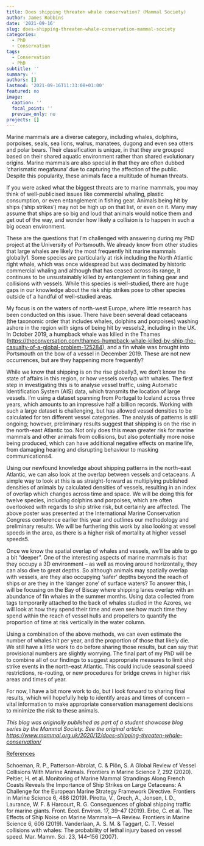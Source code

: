 ```yaml
---
title: Does shipping threaten whale conservation? (Mammal Society)
author: James Robbins
date: '2021-09-16'
slug: does-shipping-threaten-whale-conservation-mammal-society
categories:
  - PhD
  - Conservation
tags:
  - Conservation
  - PhD
subtitle: ''
summary: ''
authors: []
lastmod: '2021-09-16T11:33:08+01:00'
featured: no
image:
  caption: ''
  focal_point: ''
  preview_only: no
projects: []
---
```

Marine mammals are a diverse category, including whales, dolphins, porpoises, seals, sea lions, walrus, manatees, dugong and even sea otters and polar bears. Their classification is unique, in that they are grouped based on their shared aquatic environment rather than shared evolutionary origins. Marine mammals are also special in that they are often dubbed ‘charismatic megafauna’ due to capturing the affection of the public. Despite this popularity, these animals face a multitude of human threats.

If you were asked what the biggest threats are to marine mammals, you may think of well-publicised issues like commercial whaling, plastic consumption, or even entanglement in fishing gear. Animals being hit by ships (‘ship strikes’) may not be high up on that list, or even on it. Many may assume that ships are so big and loud that animals would notice them and get out of the way, and wonder how likely a collision is to happen in such a big ocean environment.

These are the questions that I’m challenged with answering during my PhD project at the University of Portsmouth. We already know from other studies that large whales are likely the most frequently hit marine mammals globally1. Some species are particularly at risk including the North Atlantic right whale, which was once widespread but was decimated by historic commercial whaling and although that has ceased across its range, it continues to be unsustainably killed by entanglement in fishing gear and collisions with vessels. While this species is well-studied, there are huge gaps in our knowledge about the risk ship strikes pose to other species outside of a handful of well-studied areas.

My focus is on the waters of north-west Europe, where little research has been conducted on this issue. There have been several dead cetaceans (the taxonomic order that includes whales, dolphins and porpoises) washing ashore in the region with signs of being hit by vessels2, including in the UK. In October 2019, a humpback whale was killed in the Thames (https://theconversation.com/thames-humpback-whale-killed-by-ship-the-casualty-of-a-global-problem-125284), and a fin whale was brought into Portsmouth on the bow of a vessel in December 2019. These are not new occurrences, but are they happening more frequently?

While we know that shipping is on the rise globally3, we don’t know the state of affairs in this region, or how vessels overlap with whales. The first step in investigating this is to analyse vessel traffic, using Automatic Identification System (AIS) data, which transmits the location of large vessels. I’m using a dataset spanning from Portugal to Iceland across three years, which amounts to an impressive half a billion records. Working with such a large dataset is challenging, but has allowed vessel densities to be calculated for ten different vessel categories. The analysis of patterns is still ongoing; however, preliminary results suggest that shipping is on the rise in the north-east Atlantic too. Not only does this mean greater risk for marine mammals and other animals from collisions, but also potentially more noise being produced, which can have additional negative effects on marine life, from damaging hearing and disrupting behaviour to masking communications4.

Using our newfound knowledge about shipping patterns in the north-east Atlantic, we can also look at the overlap between vessels and cetaceans. A simple way to look at this is as straight-forward as multiplying published densities of animals by calculated densities of vessels, resulting in an index of overlap which changes across time and space. We will be doing this for twelve species, including dolphins and porpoises, which are often overlooked with regards to ship strike risk, but certainly are affected. The above poster was presented at the International Marine Conservation Congress conference earlier this year and outlines our methodology and preliminary results. We will be furthering this work by also looking at vessel speeds in the area, as there is a higher risk of mortality at higher vessel speeds5. 

Once we know the spatial overlap of whales and vessels, we’ll be able to go a bit “deeper”. One of the interesting aspects of marine mammals is that they occupy a 3D environment – as well as moving around horizontally, they can also dive to great depths. So although animals may spatially overlap with vessels, are they also occupying ‘safer’ depths beyond the reach of ships or are they in the ‘danger zone’ of surface waters? To answer this, I will be focusing on the Bay of Biscay where shipping lanes overlap with an abundance of fin whales in the summer months. Using data collected from tags temporarily attached to the back of whales studied in the Azores, we will look at how they spend their time and even see how much time they spend within the reach of vessel hulls and propellers to quantify the proportion of time at risk vertically in the water column.

Using a combination of the above methods, we can even estimate the number of whales hit per year, and the proportion of those that likely die. We still have a little work to do before sharing those results, but can say that provisional numbers are slightly worrying. The final part of my PhD will be to combine all of our findings to suggest appropriate measures to limit ship strike events in the north-east Atlantic. This could include seasonal speed restrictions, re-routing, or new procedures for bridge crews in higher risk areas and times of year.

For now, I have a bit more work to do, but I look forward to sharing final results, which will hopefully help to identify areas and times of concern – vital information to make appropriate conservation management decisions to minimize the risk to these animals.

<i>This blog was originally published as part of a student showcase blog series by the Mammal Society. See the original article: https://www.mammal.org.uk/2020/12/does-shipping-threaten-whale-conservation/ </i>

<u>References</u>

Schoeman, R. P., Patterson-Abrolat, C. & Plön, S. A Global Review of Vessel Collisions With Marine Animals. Frontiers in Marine Science 7, 292 (2020).
Peltier, H. et al. Monitoring of Marine Mammal Strandings Along French Coasts Reveals the Importance of Ship Strikes on Large Cetaceans: A Challenge for the European Marine Strategy Framework Directive. Frontiers in Marine Science 6, 486 (2019).
Pirotta, V., Grech, A., Jonsen, I. D., Laurance, W. F. & Harcourt, R. G. Consequences of global shipping traffic for marine giants. Front. Ecol. Environ. 17, 39–47 (2019).
Erbe, C. et al. The Effects of Ship Noise on Marine Mammals—A Review. Frontiers in Marine Science 6, 606 (2019).
Vanderlaan, A. S. M. & Taggart, C. T. Vessel collisions with whales: The probability of lethal injury based on vessel speed. Mar. Mamm. Sci. 23, 144–156 (2007).
   
